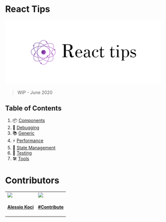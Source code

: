 # React Tips

![React tips](./static/cover.png)
> WIP - June 2020


## Table of Contents

1. 📦 [Components](src/docs/components/index.md)
1. 🐛 [Debugging](src/docs/debugging/index.md)
1. 📚 [Generic](src/docs/generic/index.md)
2. ⚡  [Performance](src/docs/performance/index.md)
3. 💾 [State Management](src/docs/statemanagement/index.md)
4. 🧪 [Testing](src/docs/testing/index.md)
5. 🛠️ [Tools](src/docs/tools/index.md)


# Contributors

<table id='team'>
  <tr>
    <td id='alewin'>
      <a href='https://github.com/alewin'>
        <img src='https://github.com/alewin.png?size=140' />
      </a>
      <h4 align='center'><a href='https://www.alessiokoci.com/'>Alessio Koci</a></h4>
    </td>
    <td id='you'>
      <a href='#'>
        <img src='https://via.placeholder.com/140x140.png?text=%2B' />
      </a>
      <h4 align='center'><a href='https://react-tips.netlify.app/contribute'>#Contribute</a></h4>
    </td>
  </tr>
</table>
